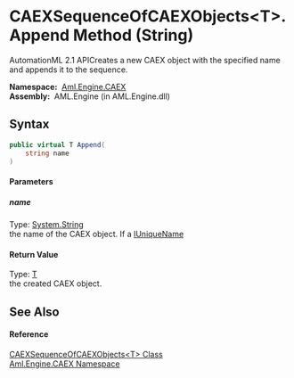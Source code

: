 CAEXSequenceOfCAEXObjects&lt;T>.Append Method (String)
======================================================
AutomationML 2.1 APICreates a new CAEX object with the specified name and appends it to the sequence.

  **Namespace:**  [Aml.Engine.CAEX][1]  
  **Assembly:**  AML.Engine (in AML.Engine.dll)

Syntax
------

```csharp
public virtual T Append(
	string name
)
```

#### Parameters

##### *name*
Type: [System.String][2]  
the name of the CAEX object. If a [IUniqueName][3]

#### Return Value
Type: [T][4]  
the created CAEX object.

See Also
--------

#### Reference
[CAEXSequenceOfCAEXObjects&lt;T> Class][4]  
[Aml.Engine.CAEX Namespace][1]  

[1]: ../README.md
[2]: https://docs.microsoft.com/dotnet/api/system.string
[3]: ../../Aml.Engine.Services.Interfaces/IUniqueName/README.md
[4]: README.md
[5]: https://www.automationml.org
[6]: ../../icons/logoShade.png